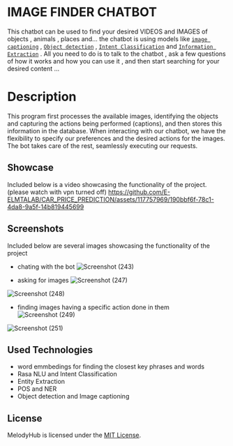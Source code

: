 # IMAGE FINDER CHATBOT


This chatbot can be used to find your desired VIDEOS and IMAGES of objects , animals , places and... the chatbot is using models like [`image captioning`](https://huggingface.co/nlpconnect/vit-gpt2-image-captioning) , [`Object detection`](https://huggingface.co/facebook/detr-resnet-101) , [`Intent Classification`](https://rasa.com/blog/rasa-nlu-in-depth-part-1-intent-classification/) and [`Information Extraction`](https://rasa.com/docs/rasa/reference/rasa/nlu/extractors/extractor/) . All you need to do is to talk to the chatbot , ask a few questions of how it works and how you can use it , and then start searching for your desired content ...

# Description

This program first processes the available images, identifying the objects and capturing the actions being performed (captions), and then stores this information in the database. When interacting with our chatbot, we have the flexibility to specify our preferences and the desired actions for the images. The bot takes care of the rest, seamlessly executing our requests.

## Showcase
Included below is a video showcasing the functionality  of the project. (please watch with vpn turned off)
https://github.com/E-ELMTALAB/CAR_PRICE_PREDICTION/assets/117757969/190bbf6f-78c1-4da8-9a5f-14b819445699

## Screenshots
Included below are several images showcasing the functionality  of the project

- chating with the bot 
![Screenshot (243)](https://github.com/serengil/deepface/assets/117757969/b8026bc7-1bdf-46d7-98cb-3c3cd87aa4ec)

- asking for images
![Screenshot (247)](https://github.com/serengil/deepface/assets/117757969/f70f15d0-2bc5-4ad3-9bec-1d1967b2be3c)

![Screenshot (248)](https://github.com/serengil/deepface/assets/117757969/1a3377bf-60e6-4cff-82fc-a37f05820deb)

- finding images having a specific action done in them
![Screenshot (249)](https://github.com/serengil/deepface/assets/117757969/7547f3f0-4640-4c90-84a1-62c0dde41257)

![Screenshot (251)](https://github.com/serengil/deepface/assets/117757969/92a7bdfe-5f57-49cc-a541-97c86f355fe7)


## Used Technologies


- word emmbedings for finding the closest key phrases and words
- Rasa NLU and Intent Classification
- Entity Extraction
- POS and NER
- Object detection and Image captioning

## License

MelodyHub is licensed under the [MIT License](/LICENSE).
